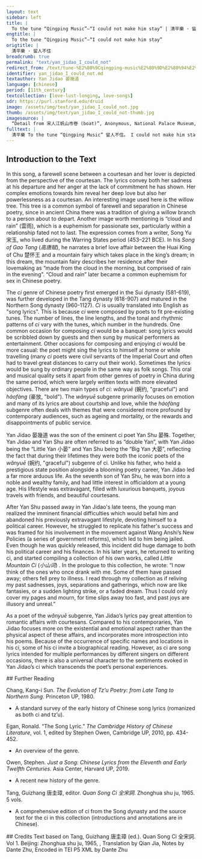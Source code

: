 ```yaml
---
layout: text
sidebar: left
title: |
  To the tune “Qingping Music”—“I could not make him stay” | 清平樂 · 留人不住
engtitle: |
  To the tune “Qingping Music”—“I could not make him stay”
origtitle: |
  清平樂 · 留人不住
breadcrumb: true
permalink: "text/yan_jidao_I_could_not"
redirect_from: /text/tune-%E2%80%9Cqingping-music%E2%80%9D%E2%80%94%E2%80%9Ci-could-not-make-him-stay%E2%80%9D
identifier: yan_jidao_I_could_not.md
textauthor: Yan Jidao 晏幾道
language: [chinese]
period: [11th_century]
textcollection: [love-lust-longing, love-songs]
sdr: https://purl.stanford.edu/druid 
image: /assets/img/text/yan_jidao_I_could_not.jpg
thumb: /assets/img/text/yan_jidao_I_could_not-thumb.jpg
imagesource: |
  “Detail from 宋人江帆山市卷 (boat)”, Anonymous, National Palace Museum, Accession Number: K2A001004N000000000PAB [Public Domain]
fulltext: |
  清平樂 To the tune “Qingping Music” 留人不住。 I could not make him stay. 醉解蘭舟去。 In drunkenness, he unmoored the magnolia boat and left. 一棹碧濤春水路。 Pushing the green waves with a paddle, 過盡曉鶯啼處。 he passed all the spots where the dawn orioles cried. 渡頭楊柳青青。 At the port, the willowsSee Introduction for a discussion of the image of willow trees. are green; 枝枝葉葉離情。 the twigs and leaves are full of parting sorrow. 此後錦書休寄， After your departure, do not send me any letters. 畫樓雲雨無憑。 In the painted buildingThe “painted building” (畫樓) refers to a highly ornate building. It implies a place of entertainment or a brothel, as it was a well-known trope that such establishments were so profitable that their buildings were often the most expensively and lavishly decorated in the town or city., cloud and rainSee Introduction for a discussion of the term "cloud and rain" (雲雨). does not mean commitment. 
--- 
```

## Introduction to the Text 
<p><meta charset="utf-8" />In this song, a farewell scene between a courtesan and her lover is depicted from the perspective of the courtesan. The lyrics convey both her sadness at his departure and her anger at the lack of commitment he has shown. Her complex emotions towards him reveal her deep love but also her powerlessness as a courtesan. An interesting image used here is the willow tree. This tree is a common symbol of farewell and separation in Chinese poetry, since in ancient China there was a tradition of giving a willow branch to a person about to depart. Another image worth mentioning is “cloud and rain” (雲雨), which is a euphemism for passionate sex, particularly within a relationship fated not to last. The expression comes from a writer, Song Yu 宋玉, who lived during the Warring States period (453–221 BCE). In his <em>Song of Gao Tang</em> (<em>高唐赋</em>), he narrates a brief love affair between the Huai King of Chu 楚怀王 and a mountain fairy which takes place in the king’s dream; in this dream, the mountain fairy describes her residence after their lovemaking as “made from the cloud in the morning, but comprised of rain in the evening”. “Cloud and rain” later became a common euphemism for sex in Chinese poetry.</p> <p>The <em>ci</em> genre of Chinese poetry first emerged in the Sui dynasty (581-619), was further developed in the Tang dynasty (618-907) and matured in the Northern Song dynasty (960-1127). <em>Ci</em> is usually translated into English as "song lyrics". This is because <em>ci</em> were composed by poets to fit pre-existing tunes. The number of lines, the line lengths, and the tonal and rhythmic patterns of <em>ci</em> vary with the tunes, which number in the hundreds. One common occasion for composing <em>ci</em> would be a banquet: song lyrics would be scribbled down by guests and then sung by musical performers as entertainment. Other occasions for composing and enjoying <em>ci</em> would be more casual: the poet might sing the lyrics to himself at home or while travelling (many <em>ci</em> poets were civil servants of the Imperial Court and often had to travel great distances to carry out their work). Sometimes the lyrics would be sung by ordinary people in the same way as folk songs. This oral and musical quality sets it apart from other genres of poetry in China during the same period, which were largely written texts with more elevated objectives. There are two main types of <em>ci</em>: <em>wǎnyuē</em> (婉约, "graceful") and <em>háofàng</em> (豪放, "bold"). The <em>wǎnyuē</em> subgenre primarily focuses on emotion and many of its lyrics are about courtship and love, while the<em> háofàng</em> subgenre often deals with themes that were considered more profound by contemporary audiences, such as ageing and mortality, or the rewards and disappointments of public service.</p> <p><meta charset="utf-8" /></p> <p dir="ltr">Yan Jidao 晏幾道 was the son of the eminent ci poet Yan Shu 晏殊. Together, Yan Jidao and Yan Shu are often referred to as “double Yan”, with Yan Jidao being the “Little Yan 小晏” and Yan Shu being the “Big Yan 大晏”, reflecting the fact that during their lifetimes they were both the iconic poets of the <em>wǎnyuē</em> (婉约, "graceful") subgenre of ci. Unlike his father, who held a prestigious state position alongside a blooming poetry career, Yan Jidao led a far more arduous life. As the seventh son of Yan Shu, he was born into a noble and wealthy family, and had little interest in officialdom at a young age. His lifestyle was extravagant, filled with luxurious banquets, joyous travels with friends, and beautiful courtesans.</p> <p dir="ltr">After Yan Shu passed away in Yan Jidao's late teens, the young man realized the imminent financial difficulties which would befall him and abandoned his previously extravagant lifestyle, devoting himself to a political career. However, he struggled to replicate his father's success and was framed for his involvement in the movement against Wang Anshi’s New Policies (a series of government reforms), which led to him being jailed. Even though he was quickly released, this incident did huge damage to both his political career and his finances. In his later years, he returned to writing ci, and started compiling a collection of his own works, called <em>Little Mountain Ci</em> (<em>小山词</em>) . In the prologue to this collection, he wrote: “I now think of the ones who once drank with me. Some of them have passed away; others fell prey to illness. I read through my collection as if reliving my past sadnesses, joys, separations and gatherings, which now are like fantasies, or a sudden lighting strike, or a faded dream. Thus I could only cover my pages and mourn, for time slips away too fast, and past joys are illusory and unreal.”</p> <p dir="ltr">As a poet of the <em>wǎnyuē </em>subgenre, Yan Jidao’s lyrics pay great attention to romantic affairs with courtesans. Compared to his contemporaries, Yan Jidao focuses more on the existential and emotional aspect rather than the physical aspect of these affairs, and incorporates more introspection into his poems. Because of the occurrence of specific names and locations in his ci, some of his ci invite a biographical reading. However, as ci are song lyrics intended for multiple performances by different singers on different occasions, there is also a universal character to the sentiments evoked in Yan Jidao’s ci which transcends the poet’s personal experiences.</p>
## Further Reading 
<p>Chang, Kang-i Sun. <em>The Evolution of Tz’u Poetry: from Late Tang to Northern Sung</em>. Princeton UP, 1980.</p> <ul> <li>A standard survey of the early history of Chinese song lyrics (romanized as both ci and tz’u).</li> </ul> <p>Egan, Ronald. “The Song Lyric.” <em>The Cambridge History of Chinese Literature</em>, vol. 1, edited by Stephen Owen, Cambridge UP, 2010, pp. 434-452.</p> <ul> <li>An overview of the genre.</li> </ul> <p>Owen, Stephen. <em>Just a Song: Chinese Lyrics from the Eleventh and Early Twelfth Centuries</em>. Asia Center, Harvard UP, 2019.</p> <ul> <li>A recent new history of the genre.</li> </ul> <p>Tang, Guizhang 唐圭璋, editor. <em>Quan Song Ci 全宋詞</em>. Zhonghua shu ju, 1965. 5 vols.</p> <ul> <li>A comprehensive edition of ci from the Song dynasty and the source text for the ci in this collection (introductions and annotations are in Chinese).</li> </ul>
## Credits
Text based on Tang, Guizhang 唐圭璋 (ed.). Quan Song Ci 全宋詞. Vol 1. Beijing: Zhonghua shu ju, 1965, , Translation by Qian Jia, Notes by Dante Zhu, Encoded in TEI P5 XML by Dante Zhu
